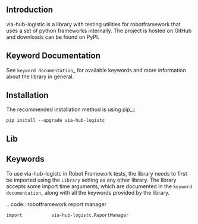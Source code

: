 Introduction
------------

via-hub-logistic is a library with testing utilities for robotframework that uses a set of python frameworks internally. The project is hosted on GitHub and downloads can be found on PyPI.


Keyword Documentation
---------------------
See `keyword documentation`_ for available keywords and more information
about the library in general.


Installation
------------

The recommended installation method is using pip_::

    pip install --upgrade via-hub-logistc

Lib
-----



Keywords
-----

To use via-hub-logistc in Robot Framework tests, the library needs to
first be imported using the ``Library`` setting as any other library.
The library accepts some import time arguments, which are documented
in the `keyword documentation`_ along with all the keywords provided
by the library.

.. code:: robotframework report manager

    import           via-hub-logistc.ReportManager
